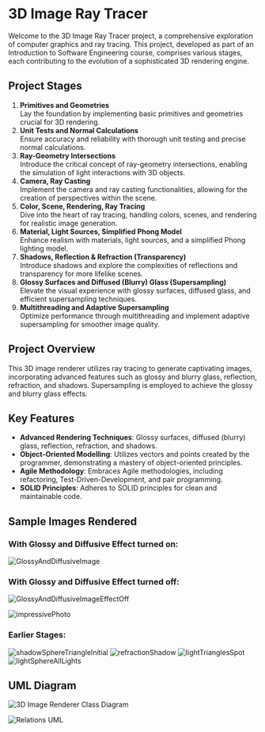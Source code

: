 # 3D Image Ray Tracer

Welcome to the 3D Image Ray Tracer project, a comprehensive exploration of computer graphics and ray tracing. This project, developed as part of an Introduction to Software Engineering course, comprises various stages, each contributing to the evolution of a sophisticated 3D rendering engine.

## Project Stages
1. **Primitives and Geometries**\
  Lay the foundation by implementing basic primitives and geometries crucial for 3D rendering.
2. **Unit Tests and Normal Calculations**\
  Ensure accuracy and reliability with thorough unit testing and precise normal calculations.
3. **Ray-Geometry Intersections**\
  Introduce the critical concept of ray-geometry intersections, enabling the simulation of light interactions with 3D objects.
4. **Camera, Ray Casting**\
  Implement the camera and ray casting functionalities, allowing for the creation of perspectives within the scene.
5. **Color, Scene, Rendering, Ray Tracing**\
  Dive into the heart of ray tracing, handling colors, scenes, and rendering for realistic image generation.
6. **Material, Light Sources, Simplified Phong Model**\
  Enhance realism with materials, light sources, and a simplified Phong lighting model.
7. **Shadows, Reflection & Refraction (Transparency)**\
  Introduce shadows and explore the complexities of reflections and transparency for more lifelike scenes.
8. **Glossy Surfaces and Diffused (Blurry) Glass (Supersampling)**\
  Elevate the visual experience with glossy surfaces, diffused glass, and efficient supersampling techniques.
9. **Multithreading and Adaptive Supersampling**\
  Optimize performance through multithreading and implement adaptive supersampling for smoother image quality.

## Project Overview
This 3D image renderer utilizes ray tracing to generate captivating images, incorporating advanced features such as glossy and blurry glass, reflection, refraction, and shadows. Supersampling is employed to achieve the glossy and blurry glass effects.

## Key Features
- **Advanced Rendering Techniques**: Glossy surfaces, diffused (blurry) glass, reflection, refraction, and shadows.
- **Object-Oriented Modelling**: Utilizes vectors and points created by the programmer, demonstrating a mastery of object-oriented principles.
- **Agile Methodology**: Embraces Agile methodologies, including refactoring, Test-Driven-Development, and pair programming.
- **SOLID Principles**: Adheres to SOLID principles for clean and maintainable code.

## Sample Images Rendered
### With Glossy and Diffusive Effect turned on:
![GlossyAndDiffusiveImage](https://github.com/benkleintechnologies/3D_Image_Ray_Tracer/assets/13645974/14e73196-d36b-40d5-8a0e-8441446338b9)

### With Glossy and Diffusive Effect turned off:
![GlossyAndDiffusiveImageEffectOff](https://github.com/benkleintechnologies/3D_Image_Ray_Tracer/assets/13645974/e3d26106-b559-4916-8b5f-90d8b8636bfb)

![impressivePhoto](https://github.com/benkleintechnologies/3D_Image_Ray_Tracer/assets/13645974/6270695c-c257-4369-9b60-85db63872b9e)


### Earlier Stages:
![shadowSphereTriangleInitial](https://github.com/benkleintechnologies/3D_Image_Ray_Tracer/assets/13645974/b8f4fcc4-ea30-4e1f-8af8-c2f1707c340f)
![refractionShadow](https://github.com/benkleintechnologies/3D_Image_Ray_Tracer/assets/13645974/42d5d43e-89a4-4177-92ca-f877e2cea89c)
![lightTrianglesSpot](https://github.com/benkleintechnologies/3D_Image_Ray_Tracer/assets/13645974/d433caf9-48c4-45c8-9e05-db70c5b9ee92)
![lightSphereAllLights](https://github.com/benkleintechnologies/3D_Image_Ray_Tracer/assets/13645974/b3f066d0-bfd1-4234-b06a-022c1031550f)

## UML Diagram
![3D Image Renderer Class Diagram](https://github.com/benkleintechnologies/3D_Image_Ray_Tracer/assets/13645974/7727a198-1899-4909-a205-42acce2e9f51)

![Relations UML](https://github.com/benkleintechnologies/3D_Image_Ray_Tracer/assets/13645974/04cdb638-ce49-46c3-afba-3018fd2111f5)
